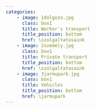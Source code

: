 ```yaml
---
categories:
    - image: 1dolgozo.jpg
      class: box1
      title: Worker's transport
      title_position: bottom
      href: \szolgaltatasaink
    - image: 2szemely.jpg
      class: box1
      title: Private transport
      title_position: bottom
      href: \szolgaltatasaink
    - image: 3jarmupark.jpg
      class: box1
      title: Vehicles
      title_position: bottom
      href: \jarmupark     
---
```

<br/>
